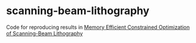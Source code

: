 # scanning-beam-lithography
Code for reproducing results in [Memory Efficient Constrained Optimization of Scanning-Beam Lithography](https://opg.optica.org/oe/fulltext.cfm?uri=oe-30-12-20564&id=473155)

